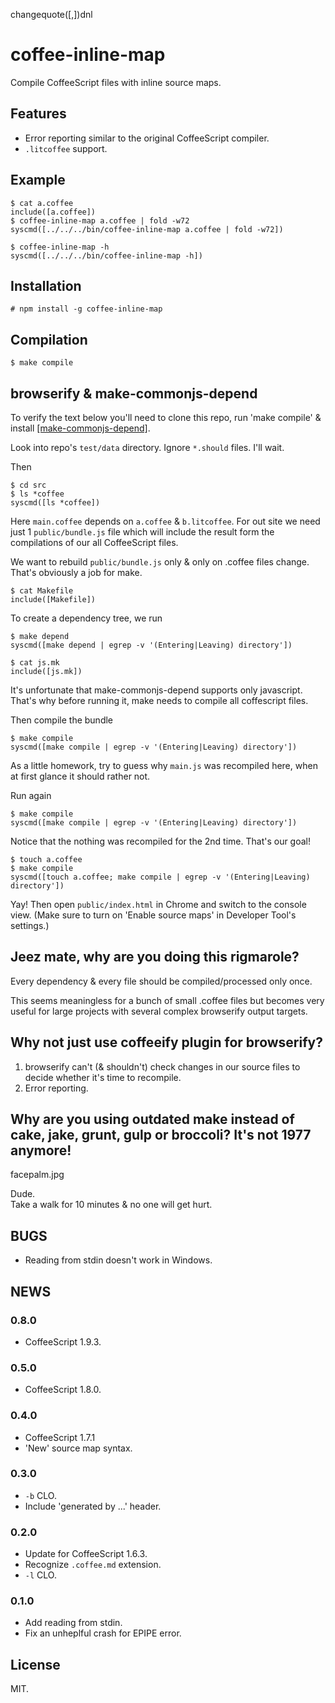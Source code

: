 changequote([,])dnl
# coffee-inline-map

Compile CoffeeScript files with inline source maps.

## Features

* Error reporting similar to the original CoffeeScript compiler.
* `.litcoffee` support.

## Example

```
$ cat a.coffee
include([a.coffee])
$ coffee-inline-map a.coffee | fold -w72
syscmd([../../../bin/coffee-inline-map a.coffee | fold -w72])

$ coffee-inline-map -h
syscmd([../../../bin/coffee-inline-map -h])
```

## Installation

	# npm install -g coffee-inline-map

## Compilation

	$ make compile

## browserify & make-commonjs-depend

To verify the text below you'll need to clone this repo, run 'make
compile' & install
[[make-commonjs-depend]](https://github.com/gromnitsky/make-commonjs-depend).

Look into repo's `test/data` directory. Ignore `*.should` files. I'll wait.

Then

```
$ cd src
$ ls *coffee
syscmd([ls *coffee])
```

Here `main.coffee` depends on `a.coffee` & `b.litcoffee`. For out site
we need just 1 `public/bundle.js` file which will include the result form the
compilations of our all CoffeeScript files.

We want to rebuild `public/bundle.js` only & only on .coffee files
change. That's obviously a job for make.

```
$ cat Makefile
include([Makefile])
```

To create a dependency tree, we run

```
$ make depend
syscmd([make depend | egrep -v '(Entering|Leaving) directory'])
```

```
$ cat js.mk
include([js.mk])
```

It's unfortunate that make-commonjs-depend supports only
javascript. That's why before running it, make needs to compile all
coffescript files.

Then compile the bundle

```
$ make compile
syscmd([make compile | egrep -v '(Entering|Leaving) directory'])
```

As a little homework, try to guess why `main.js` was recompiled here,
when at first glance it should rather not.

Run again

```
$ make compile
syscmd([make compile | egrep -v '(Entering|Leaving) directory'])
```

Notice that the nothing was recompiled for the 2nd time. That's our goal!

```
$ touch a.coffee
$ make compile
syscmd([touch a.coffee; make compile | egrep -v '(Entering|Leaving) directory'])
```

Yay! Then open `public/index.html` in Chrome and switch to the console
view. (Make sure to turn on 'Enable source maps' in Developer Tool's
settings.)

## Jeez mate, why are you doing this rigmarole?

Every dependency & every file should be compiled/processed only once.

This seems meaningless for a bunch of small .coffee files but becomes
very useful for large projects with several complex browserify output
targets.

## Why not just use coffeeify plugin for browserify?

1. browserify can't (& shouldn't) check changes in our source files to
   decide whether it's time to recompile.
2. Error reporting.

## Why are you using outdated make instead of cake, jake, grunt, gulp or broccoli? It's not 1977 anymore!

facepalm.jpg

Dude. <br/>
Take a walk for 10 minutes & no one will get hurt.

## BUGS

* Reading from stdin doesn't work in Windows.

## NEWS

### 0.8.0

* CoffeeScript 1.9.3.

### 0.5.0

* CoffeeScript 1.8.0.

### 0.4.0

* CoffeeScript 1.7.1
* 'New' source map syntax.

### 0.3.0

* `-b` CLO.
* Include 'generated by ...' header.

### 0.2.0

* Update for CoffeeScript 1.6.3.
* Recognize `.coffee.md` extension.
* `-l` CLO.

### 0.1.0

* Add reading from stdin.
* Fix an unheplful crash for EPIPE error.

## License

MIT.
